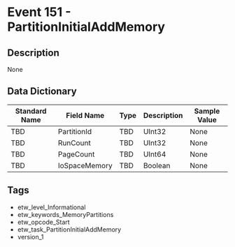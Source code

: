 # Event 151 - PartitionInitialAddMemory

## Description
None

## Data Dictionary
|Standard Name|Field Name|Type|Description|Sample Value|
|---|---|---|---|---|
|TBD|PartitionId|TBD|UInt32|None|None|
|TBD|RunCount|TBD|UInt32|None|None|
|TBD|PageCount|TBD|UInt64|None|None|
|TBD|IoSpaceMemory|TBD|Boolean|None|None|

## Tags
* etw_level_Informational
* etw_keywords_MemoryPartitions
* etw_opcode_Start
* etw_task_PartitionInitialAddMemory
* version_1